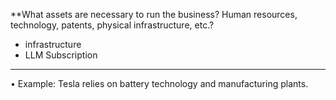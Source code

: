 
**What assets are necessary to run the business? Human resources, technology, patents, physical infrastructure, etc.?
- infrastructure
- LLM Subscription
---
• Example: Tesla relies on battery technology and manufacturing plants.
